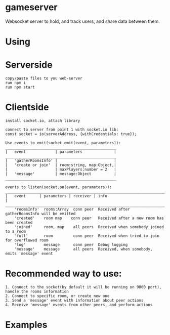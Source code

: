 # gameserver
Websocket server to hold, and track users, and share data between them.

# Using
# Serverside
    copy/paste files to you web-server
    run npm i
    run npm start

# Clientside
    install socket.io, attach library

    connect to server from point 1 with socket.io lib: 
    const socket = io(serverAddress, {withCredentials: true});

    Use events to emit(socket.emit(event, parameters)):
    _________________________________________________
    |   event             | parameters              |
    _________________________________________________
    |   'gatherRoomsInfo' |                         |   
    |   'create or join'  | room:string, map:Object,|
    |                     | maxPlayers:number = 2   |
    |   'message'         | message:Object          |
    _________________________________________________ 

    events to listen(socket.on(event, parameters)):
    ______________________________________________________________________________
    |   event      | parameters | receiver | info                                |
    ______________________________________________________________________________
        'roomsInfo'  rooms:Array  conn peer  Received after gatherRoomsInfo will be emitted
        'created'    room map    conn peer   Received after a new room has been created    
        'joined'     room, map    all peers  Received when somebody joined to a room  
        'full'       room         conn peer  Received when tried to join for overflowed room
        'log'        message      conn peer  Debug logging
        'message'    message      all peers  Received, when somebody, emits 'message' event

# Recommended way to use:
    1. Connect to the socket(by default it will be running on 9000 port), handle the rooms information
    2. Connect to specific room, or create new one
    3. Send a 'message' event with information about peer actions
    4. Receive 'message' events from other peers, and perform actions  

# Examples